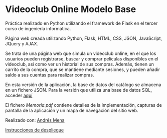 # Videoclub Online Modelo Base

Práctica realizado en Python utilizando el framework de Flask en el tercer curso de ingeniería informática.

Página web creada utilizando Python, Flask, HTML, CSS, JSON, JavaScript, JQuery y AJAX.

Se trata de una página web que simula un videoclub online, en el que los usuarios pueden registrarse, buscar y comprar peliculas disponibles en el videoclub, asi como ver un historial de sus compras. Además, tienen un carrito de la compra, que se mantiene mediante sesiones, y pueden añadir saldo a sus cuentas para realizar compras.

En esta versión de la aplicación, la base de datos del catálogo se almacena en un fichero JSON. Para la versión que utiliza una base de datos SQL, acceder [aquí](https://github.com/Erichgh/VideoclubOnline_Advanced)

El fichero *Memoria.pdf* contiene detalles de la implementación, capturas de pantalla de la aplicación y un mapa de navegación del sitio web.

Realizado con: [Andrés Mena](https://github.com/Andresmena99)

[Instrucciones de despliegue](https://github.com/Erichgh/VideoclubOnline_Base/wiki)

